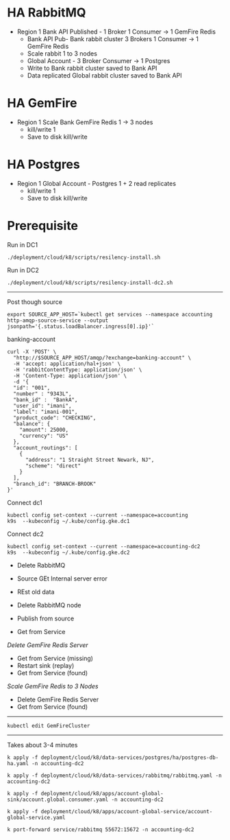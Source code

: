 # HA RabbitMQ
- Region 1 Bank API Published - 1 Broker 1 Consumer -> 1 GemFire Redis
    - Bank API Pub-  Bank rabbit cluster 3 Brokers 1 Consumer  ->  1 GemFire Redis
    - Scale rabbit 1 to 3 nodes
    - Global Account - 3 Broker Consumer ->  1 Postgres
    - Write to Bank rabbit cluster saved to Bank API
    - Data replicated Global rabbit cluster saved to Bank API


# HA GemFire
- Region 1 Scale Bank GemFire Redis 1 -> 3 nodes
    - kill/write 1
    - Save to disk kill/write

# HA Postgres
- Region 1 Global Account - Postgres 1 + 2 read replicates
    - kill/write 1
    - Save to disk kill/write


# Prerequisite

Run in DC1

```shell
./deployment/cloud/k8/scripts/resilency-install.sh
```

Run in DC2

```shell
./deployment/cloud/k8/scripts/resilency-install-dc2.sh
```
------------------

Post though source

```shell
export SOURCE_APP_HOST=`kubectl get services --namespace accounting  http-amqp-source-service --output jsonpath='{.status.loadBalancer.ingress[0].ip}'`
```
banking-account

```shell
curl -X 'POST' \
  "http://$SOURCE_APP_HOST/amqp/?exchange=banking-account" \
  -H 'accept: application/hal+json' \
  -H 'rabbitContentType: application/json' \
  -H 'Content-Type: application/json' \
  -d '{
  "id": "001",
  "number" : "9343L",
  "bank_id" :  "BankA",
  "user_id": "imani",
  "label": "imani-001",
  "product_code": "CHECKING",
  "balance": {
    "amount": 25000,
    "currency": "US"
  },
  "account_routings": [
    {
      "address": "1 Straight Street Newark, NJ",
      "scheme": "direct"
    }
  ],
  "branch_id": "BRANCH-BROOK"
}'
```

Connect dc1
```shell
kubectl config set-context --current --namespace=accounting
k9s  --kubeconfig ~/.kube/config.gke.dc1
```

Connect dc2
```shell
kubectl config set-context --current --namespace=accounting-dc2
k9s  --kubeconfig ~/.kube/config.gke.dc2
```

- Delete RabbitMQ
- Source GEt Internal server error
- REst old data



- Delete RabbitMQ node
- Publish from source
- Get from Service

*Delete GemFire Redis Server*

- Get from Service (missing)
- Restart sink (replay)
- Get from Service (found)

*Scale GemFire Redis to 3 Nodes*
- Delete GemFire Redis Server
- Get from Service (found)


----------------

```shell
kubectl edit GemFireCluster
```

------------

Takes about 3-4 minutes
```shell
k apply -f deployment/cloud/k8/data-services/postgres/ha/postgres-db-ha.yaml -n accounting-dc2
```

```shell
k apply -f deployment/cloud/k8/data-services/rabbitmq/rabbitmq.yaml -n accounting-dc2
```



```shell
k apply -f deployment/cloud/k8/apps/account-global-sink/account.global.consumer.yaml -n accounting-dc2
```

```shell
k apply -f deployment/cloud/k8/apps/account-global-service/account-global-service.yaml
```


```shell
k port-forward service/rabbitmq 55672:15672 -n accounting-dc2
```
